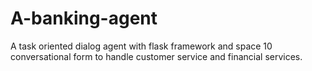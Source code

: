 # A-banking-agent
A task oriented dialog agent with flask framework and space 10 conversational form to handle customer service and financial services.

